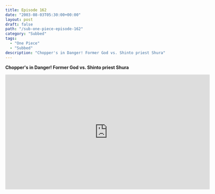```yaml
---
title: Episode 162
date: "2003-08-03T05:30:00+00:00"
layout: post
draft: false
path: "/sub-one-piece-episode-162"
category: "Subbed"
tags:
  - "One Piece"
  - "Subbed"
description: "Chopper's in Danger! Former God vs. Shinto priest Shura"
---
```


**Chopper's in Danger! Former God vs. Shinto priest Shura**

<iframe width="640" height="360" src="https://www.rapidvideo.com/e/FXQEANDIXU" frameborder="0" marginwidth=0 marginheight=0 scrolling=no allowfullscreen></iframe>

